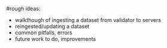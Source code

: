 #rough ideas:
- walkthough of ingesting a dataset from validator to servers
- reingested/updating a dataset
- common pitfalls, errors
- future work to do, improvements